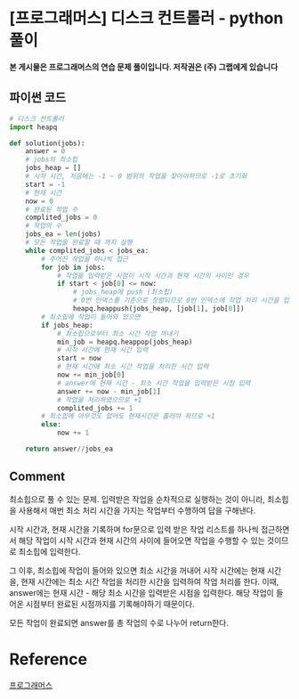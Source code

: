 # [프로그래머스] 디스크 컨트롤러 - python 풀이

**본 게시물은 프로그래머스의 연습 문제 풀이입니다. 저작권은 (주) 그랩에게 있습니다**



## 파이썬 코드

```python
# 디스크 컨트롤러
import heapq

def solution(jobs):
    answer = 0
    # jobs의 최소힙
    jobs_heap = []
    # 시작 시간, 처음에는 -1 ~ 0 범위의 작업을 찾아야하므로 -1로 초기화
    start = -1
    # 현재 시간
    now = 0
    # 완료된 작업 수
    complited_jobs = 0
    # 작업의 수
    jobs_ea = len(jobs)
    # 모든 작업을 완료할 때 까지 실행
    while complited_jobs < jobs_ea:
        # 주어진 작업을 하나씩 접근
        for job in jobs:
            # 작업을 입력받은 시점이 시작 시간과 현재 시간의 사이인 경우
            if start < job[0] <= now:
                # jobs_heap에 push (최소힙)
                # 0번 인덱스를 기준으로 정렬되므로 0번 인덱스에 작업 처리 시간을 입력
                heapq.heappush(jobs_heap, [job[1], job[0]])
        # 최소힙에 작업이 들어와 있으면
        if jobs_heap:
            # 최소힙으로부터 최소 시간 작업 꺼내기
            min_job = heapq.heappop(jobs_heap)
            # 시작 시간에 현재 시간 입력
            start = now
            # 현재 시간에 최소 시간 작업을 처리한 시간 입력
            now += min_job[0]
            # answer에 현재 시간 - 최소 시간 작업을 입력받은 시점 입력
            answer += now - min_job[1]
            # 작업을 처리하였으므로 +1
            complited_jobs += 1
        # 최소힙에 아무것도 없어도 현재시간은 흘러야 하므로 +1
        else:
            now += 1

    return answer//jobs_ea
```



## Comment

최소힙으로 풀 수 있는 문제. 입력받은 작업을 순차적으로 실행하는 것이 아니라, 최소힙을 사용해서 매번 최소 처리 시간을 가지는 작업부터 수행하여 답을 구해낸다.

시작 시간과, 현재 시간을 기록하며 for문으로 입력 받은 작업 리스트를 하나씩 접근하면서 해당 작업이 시작 시간과 현재 시간의 사이에 들어오면 작업을 수행할 수 있는 것이므로 최소힙에 입력한다.

그 이후, 최소힙에 작업이 들어와 있으면 최소 시간을 꺼내어 시작 시간에는 현재 시간을, 현재 시간에는 최소 시간 작업을 처리한 시간을 입력하여 작업 처리를 한다. 이때, answer에는 현재 시간 - 해당 최소 시간을 입력받은 시점을 입력한다. 해당 작업이 들어온 시점부터 완료된 시점까지를 기록해야하기 때문이다.

모든 작업이 완료되면 answer를 총 작업의 수로 나누어 return한다.

# Reference

[프로그래머스](https://programmers.co.kr)


